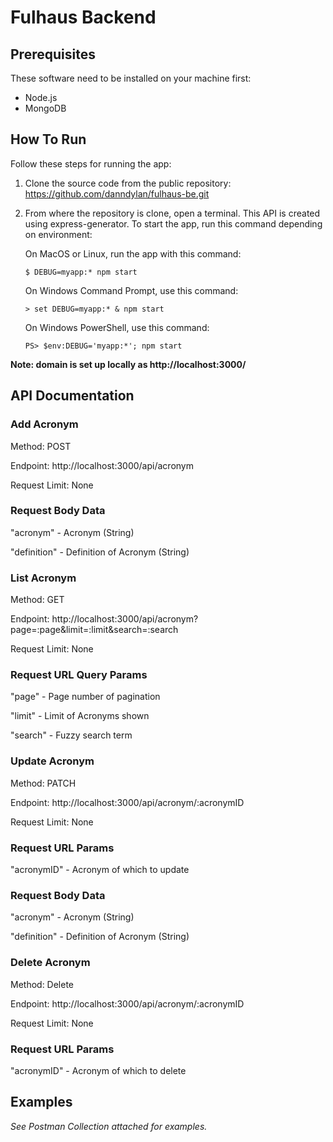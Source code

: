 # Fulhaus Backend
## Prerequisites
These software need to be installed on your machine first:
- Node.js
- MongoDB
## How To Run
Follow these steps for running the app:
1. Clone the source code from the public repository:
https://github.com/danndylan/fulhaus-be.git
2. From where the repository is clone, open a terminal. This API is created using express-generator. To start the app, run this command depending on environment:

    On MacOS or Linux, run the app with this command:

    `$ DEBUG=myapp:* npm start`

    On Windows Command Prompt, use this command:

    `> set DEBUG=myapp:* & npm start`


    On Windows PowerShell, use this command:

    `PS> $env:DEBUG='myapp:*'; npm start`

**Note: domain is set up locally as http://localhost:3000/**

## API Documentation

### Add Acronym

Method: POST

Endpoint: http://localhost:3000/api/acronym

Request Limit: None

### Request Body Data

"acronym" - Acronym (String)

"definition" - Definition of Acronym (String)

### List Acronym

Method: GET

Endpoint: http://localhost:3000/api/acronym?page=:page&limit=:limit&search=:search

Request Limit: None


### Request URL Query Params

"page" - Page number of pagination

"limit" - Limit of Acronyms shown

"search" - Fuzzy search term

### Update Acronym

Method: PATCH

Endpoint: http://localhost:3000/api/acronym/:acronymID

Request Limit: None

### Request URL Params

"acronymID" - Acronym of which to update

### Request Body Data

"acronym" - Acronym (String)

"definition" - Definition of Acronym (String)

### Delete Acronym

Method: Delete

Endpoint: http://localhost:3000/api/acronym/:acronymID

Request Limit: None

### Request URL Params

"acronymID" - Acronym of which to delete

## Examples

*See Postman Collection attached for examples.*
